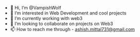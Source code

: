 - 👋 Hi, I’m @VampishWolf
- 👀 I’m interested in Web Development and cool projects
- 🌱 I’m currently working with web3
- 💞️ I’m looking to collaborate on projects on Web3
- 📫 How to reach me through - ashish.mittal731@gmail.com

<!---
VampishWolf/VampishWolf is a ✨ special ✨ repository because its `README.md` (this file) appears on your GitHub profile.
You can click the Preview link to take a look at your changes.
--->
